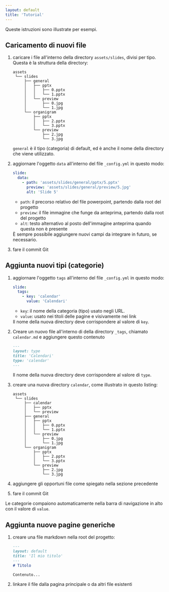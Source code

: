 ```yaml
---
layout: default
title: 'Tutorial'
---
```


Queste istruzioni sono illustrate per esempi.

## Caricamento di nuovi file

1. caricare i file all'interno della directory `assets/slides`, divisi per
   tipo. Questa è la struttura della directory:

   ```
   assets
    └── slides
        ├── general
        │   ├── pptx
        │   │   ├── 0.pptx
        │   │   └── 1.pptx
        │   └── preview
        │       ├── 0.jpg
        │       └── 1.jpg
        └── organigram
            ├── pptx
            │   ├── 2.pptx
            │   └── 3.pptx
            └── preview
                ├── 2.jpg
                └── 3.jpg
   ```

   <div class="alert alert-info" role="alert">
     <code>general</code> è il tipo (categoria) di default, ed è anche il nome
     della directory che viene utilizzato.
   </div>

2. aggiornare l'oggetto `data` all'interno del file `_config.yml` in questo modo:

   ```yaml
   slide:
     data:
       - path: 'assets/slides/general/pptx/5.pptx'
         preview: 'assets/slides/general/preview/5.jpg'
         alt: 'Slide 5'
   ```

   - `path`: il precorso relativo del file powerpoint, partendo dalla root del
     progetto
   - `preview`: il file immagine che funge da anteprima, partendo dalla root
     del progetto
   - `alt`: testo alternativo al posto dell'immagine anteprima quando questa
     non è presente

   <div class="alert alert-info" role="alert">
     È sempre possibile aggiungere nuovi campi da integrare in futuro,
     se necessario.
   </div>

3. fare il commit Git

## Aggiunta nuovi tipi (categorie)

1. aggiornare l'oggetto `tags` all'interno del file `_config.yml` in questo
   modo:

   ```yaml
   slide:
     tags:
       - key: 'calendar'
         value: 'Calendari'
   ```

   - `key`: il nome della categoria (tipo) usato negli URL.
   - `value`: usato nei titoli delle pagine e visivamente nei link

   <div class="alert alert-warning" role="alert">
     Il nome della nuova directory deve corrispondere al valore di
     <code>key</code>.
   </div>


2. Creare un nuovo file all'interno di della directory `_tags`, chiamato
   `calendar.md` e aggiungere questo contenuto

   ```markdown
   ---
   layout: type
   title: 'Calendari'
   type: 'calendar'
   ---
   ```

   <div class="alert alert-warning" role="alert">
     Il nome della nuova directory deve corrispondere al valore di
     <code>type</code>.
   </div>


3. creare una nuova directory `calendar`, come illustrato in questo listing:

   ```
   assets
    └── slides
        ├── calendar
        │   ├── pptx
        │   └── preview
        ├── general
        │   ├── pptx
        │   │   ├── 0.pptx
        │   │   └── 1.pptx
        │   └── preview
        │       ├── 0.jpg
        │       └── 1.jpg
        └── organigram
            ├── pptx
            │   ├── 2.pptx
            │   └── 3.pptx
            └── preview
                ├── 2.jpg
                └── 3.jpg
   ```

4. aggiungere gli opportuni file come spiegato nella sezione precedente
5. fare il commit Git

<div class="alert alert-info" role="alert">
    Le categorie compaiono automaticamente nella barra di navigazione in alto
    con il valore di <code>value</code>.
</div>

## Aggiunta nuove pagine generiche

1. creare una file markdown nella root del progetto:

   ```markdown
   ---                                                                             
   layout: default
   title: 'Il mio titolo'
   ---
   # Titolo

   Contenuto...
   ```

2. linkare il file dalla pagina principale o da altri file esistenti
